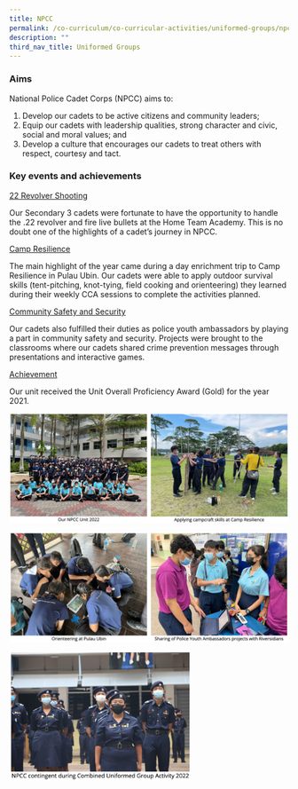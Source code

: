 ```yaml
---
title: NPCC
permalink: /co-curriculum/co-curricular-activities/uniformed-groups/npcc/
description: ""
third_nav_title: Uniformed Groups
---
```

### Aims

National Police Cadet Corps (NPCC) aims to:  

1.  Develop our cadets to be active citizens and community leaders;
2.  Equip our cadets with leadership qualities, strong character and civic, social and moral values; and
3.  Develop a culture that encourages our cadets to treat others with respect, courtesy and tact.

### Key events and achievements

<u>22 Revolver Shooting</u>

Our Secondary 3 cadets were fortunate to have the opportunity to handle the .22 revolver and fire live bullets at the Home Team Academy. This is no doubt one of the highlights of a cadet’s journey in NPCC.

<u>Camp Resilience</u>

The main highlight of the year came during a day enrichment trip to Camp Resilience in Pulau Ubin. Our cadets were able to apply outdoor survival skills (tent-pitching, knot-tying, field cooking and orienteering) they learned during their weekly CCA sessions to complete the activities planned.

<u>Community Safety and Security</u>

Our cadets also fulfilled their duties as police youth ambassadors by playing a part in community safety and security. Projects were brought to the classrooms where our cadets shared crime prevention messages through presentations and interactive games.

<u>Achievement</u>

Our unit received the Unit Overall Proficiency Award (Gold) for the year 2021.

![](/images/npcc-1.png)

![](/images/npcc-2.png)

<img style="width:65%" src="/images/npcc-3.png">